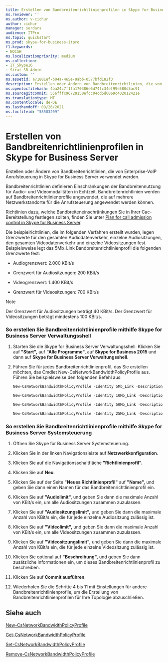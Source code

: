 ```yaml
---
title: Erstellen von Bandbreitenrichtlinienprofilen in Skype for Business Server
ms.reviewer: ''
ms.author: v-cichur
author: cichur
manager: serdars
audience: ITPro
ms.topic: quickstart
ms.prod: skype-for-business-itpro
f1.keywords:
- NOCSH
ms.localizationpriority: medium
ms.collection:
- IT_Skype16
- Strat_SB_Admin
ms.custom: ''
ms.assetid: a71881ef-b04a-465e-9abb-0577bfd182f3
description: Erstellen oder Ändern von Bandbreitenrichtlinien, die von Enterprise-VoIP Anrufsteuerung in Skype for Business Server verwendet werden.
ms.openlocfilehash: 4ba24c7f1fa170386e6d74fc34ef99e580d5ac91
ms.sourcegitcommit: 556fffc96729150efcc04cd5d6069c402012421e
ms.translationtype: MT
ms.contentlocale: de-DE
ms.lasthandoff: 08/26/2021
ms.locfileid: "58583209"
---
```

# <a name="create-bandwidth-policy-profiles-in-skype-for-business-server"></a>Erstellen von Bandbreitenrichtlinienprofilen in Skype for Business Server 
 
Erstellen oder Ändern von Bandbreitenrichtlinien, die von Enterprise-VoIP Anrufsteuerung in Skype for Business Server verwendet werden. 
  
Bandbreitenrichtlinien definieren Einschränkungen der Bandbreitennutzung für Audio- und Videomodalitäten in Echtzeit. Bandbreitenrichtlinien werden auf Bandbreitenrichtlinienprofile angewendet, die auf mehrere Netzwerkstandorte für die Anrufsteuerung angewendet werden können.
  
Richtlinien dazu, welche Bandbreiteneinschränkungen Sie in Ihrer Cac-Bereitstellung festlegen sollten, finden Sie unter [Plan for call admission control in Skype for Business Server](../../plan-your-deployment/enterprise-voice-solution/call-admission-control.md).
  
Die beispielrichtlinien, die im folgenden Verfahren erstellt wurden, legen Grenzwerte für den gesamten Audiodatenverkehr, einzelne Audiositzungen, den gesamten Videodatenverkehr und einzelne Videositzungen fest. Beispielsweise legt das 5Mb_Link Bandbreitenrichtlinienprofil die folgenden Grenzwerte fest: 
  
- Audiogrenzwert: 2.000 KBit/s
    
- Grenzwert für Audiositzungen: 200 KBit/s
    
- Videogrenzwert: 1.400 KBit/s
    
- Grenzwert für Videositzungen: 700 KBit/s
    
> [!NOTE]
> Der Grenzwert für Audiositzungen beträgt 40 KBit/s. Der Grenzwert für Videositzungen beträgt mindestens 100 KBit/s. 
  
### <a name="to-create-bandwidth-policy-profiles-by-using-skype-for-business-server-management-shell"></a>So erstellen Sie Bandbreitenrichtlinienprofile mithilfe Skype for Business Server Verwaltungsshell

1. Starten Sie die Skype for Business Server Verwaltungsshell: Klicken Sie auf **"Start",** auf **"Alle Programme",** auf **Skype for Business 2015** und dann auf **Skype for Business Server Verwaltungsshell.**
    
2. Führen Sie für jedes Bandbreitenrichtlinienprofil, das Sie erstellen möchten, das Cmdlet New-CsNetworkBandwidthPolicyProfile aus. Führen Sie beispielsweise den folgenden Befehl aus:
    
   ```powershell
   New-CsNetworkBandwidthPolicyProfile -Identity 5Mb_Link -Description "BW profile for 5Mb links" -AudioBWLimit 2000 -AudioBWSessionLimit 200 -VideoBWLimit 1400   -VideoBWSessionLimit 700
   ```

   ```powershell
   New-CsNetworkBandwidthPolicyProfile -Identity 10Mb_Link -Description "BW profile for 10Mb links" -AudioBWLimit 4000 -AudioBWSessionLimit 200 -VideoBWLimit 2800 -VideoBWSessionLimit 700
   ```

   ```powershell
   New-CsNetworkBandwidthPolicyProfile -Identity 50Mb_Link -Description "BW profile for 50Mb links" -AudioBWLimit 20000 -AudioBWSessionLimit 200 -VideoBWLimit 14000 -VideoBWSessionLimit 700
   ```

   ```powershell
   New-CsNetworkBandwidthPolicyProfile -Identity 25Mb_Link -Description "BW profile for 25Mb links" -AudioBWLimit 10000 -AudioBWSessionLimit 200 -VideoBWLimit 7000 -VideoBWSessionLimit 700
   ```

### <a name="to-create-bandwidth-policy-profiles-by-using-skype-for-business-server-control-panel"></a>So erstellen Sie Bandbreitenrichtlinienprofile mithilfe Skype for Business Server Systemsteuerung

1. Öffnen Sie Skype for Business Server Systemsteuerung.
    
2. Klicken Sie in der linken Navigationsleiste auf **Netzwerkkonfiguration**.
    
3. Klicken Sie auf die Navigationsschaltfläche **"Richtlinienprofil".**
    
4. Klicken Sie auf **Neu**.
    
5. Klicken Sie auf der Seite **"Neues Richtlinienprofil"** auf **"Name",** und geben Sie dann einen Namen für das Bandbreitenrichtlinienprofil ein.
    
6. Klicken Sie auf **"Audiolimit",** und geben Sie dann die maximale Anzahl von KBit/s ein, um alle Audiositzungen zusammen zuzulassen.
    
7. Klicken Sie auf **"Audiositzungslimit",** und geben Sie dann die maximale Anzahl von KBit/s ein, die für jede einzelne Audiositzung zulässig ist.
    
8. Klicken Sie auf **"Videolimit",** und geben Sie dann die maximale Anzahl von KBit/s ein, um alle Videositzungen zusammen zuzulassen.
    
9. Klicken Sie auf **"Videositzungslimit",** und geben Sie dann die maximale Anzahl von KBit/s ein, die für jede einzelne Videositzung zulässig ist.
    
10. Klicken Sie optional auf **"Beschreibung",** und geben Sie dann zusätzliche Informationen ein, um dieses Bandbreitenrichtlinienprofil zu beschreiben.
    
11. Klicken Sie auf **Commit ausführen**.
    
12. Wiederholen Sie die Schritte 4 bis 11 mit Einstellungen für andere Bandbreitenrichtlinienprofile, um die Erstellung von Bandbreitenrichtlinienprofilen für Ihre Topologie abzuschließen.
    
## <a name="see-also"></a>Siehe auch

[New-CsNetworkBandwidthPolicyProfile](/powershell/module/skype/new-csnetworkbandwidthpolicyprofile?view=skype-ps)
  
[Get-CsNetworkBandwidthPolicyProfile](/powershell/module/skype/get-csnetworkbandwidthpolicyprofile?view=skype-ps)
  
[Set-CsNetworkBandwidthPolicyProfile](/powershell/module/skype/set-csnetworkbandwidthpolicyprofile?view=skype-ps)
  
[Remove-CsNetworkBandwidthPolicyProfile](/powershell/module/skype/remove-csnetworkbandwidthpolicyprofile?view=skype-ps)